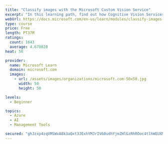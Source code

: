 ```yaml
---
title: "Classify images with the Microsoft Custom Vision Service"
excerpt: "In this learning path, find out how Cognitive Vision Services detects faces, tags and classifies images, and identifies objects."
webUrl: https://docs.microsoft.com/en-us/learn/modules/classify-images-with-custom-vision-service/
type: course
price: Free
length: PT37M
ratings:
  count: 1643
  average: 4.678028
heat: 50

provider:
  name: Microsoft Learn
  domain: microsoft.com
  images:
    - url: /assets/images/organizations/microsoft.com-50x50.jpg
      width: 50
      height: 50

levels:
  - Beginner

topics:
  - Azure
  - AI
  - Management Tools

secured: "ghJzxp4zqVMSWxA8k3aQxt3JExhYMJrIV60udhYjmZHlGzRhROoc4tlhWEUXMkyf+DAjX5G31pK/0Bv0Al0xQfERmNUjpaaJyQkIXdnScTJ1hlVEKHP9yZIowuWeYojJSsIDiVn677SNEh2XitV/WUz+vaGSCKViKi4IvfOMK0YP8rBA0gjPcEwZm7iXtxnYGhpOeHlRjWlILcK6DuvClaRk6V6aw9JqpLS/6L1/GHIpwPsf7mJvBTK8n5ASFppwmZO5mHYfmwBhpirlVslyb5riojy63LbLxqS9KUNWFB6XjUdiuMCs5VGpbCPMvFGSonvSjuDxuOWjAjIAUsdS1Y5woAvcefNKVj67tW2vIHy4wyeGKMFTFarFGRW1uz87yVbdMqfX9bMtvTpZe47zvtHD8qu14QMOUhYjVVY8jQA=;UcbwStoOVR3IwtOUJaKPsQ=="
---
```


